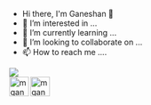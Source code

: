 - Hi there, I'm Ganeshan :wave:
- 👀 I’m interested in ...
- 🌱 I’m currently learning ...
- 💞️ I’m looking to collaborate on ...
- 📫 How to reach me ....

![](https://komarev.com/ghpvc/?username=mganeshan29&color=green)
 <br>
  <a href="https://www.instagram.com/gun_029/">
    <img align="left" alt="mganeshan29 | Instagram" width="35px" src="https://github.com/TheDudeThatCode/TheDudeThatCode/blob/master/Assets/Instagram.svg" />
  </a>
  <a href="mailto:ganeshanmadesh36@outlook.com">
    <img align="left" alt="mganeshan29 | Gmail" width="35px" src="https://github.com/TheDudeThatCode/TheDudeThatCode/blob/master/Assets/Gmail.svg" />
  </a>
<br><br><br>
<!---
mganeshan29/mganeshan29 is a ✨ special ✨ repository because its `README.md` (this file) appears on your GitHub profile.
You can click the Preview link to take a look at your changes.
--->
